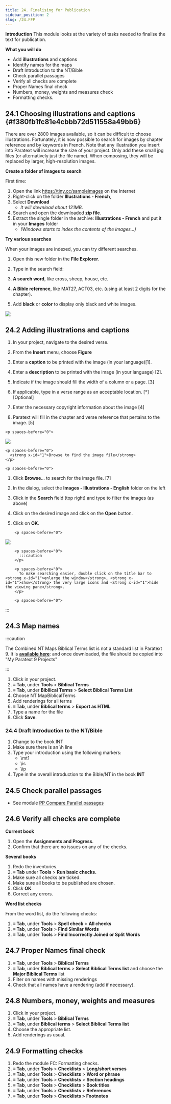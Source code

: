 ```yaml
---
title: 24. Finalising for Publication
sidebar_position: 2
slug: /24.FFP
---
```




**Introduction** This module looks at the variety of tasks needed to finalise the text for publication.


**What you will do**

- Add **illustrations** and captions
- Identify names for the maps
- Draft Introduction to the NT/Bible
- Check parallel passages
- Verify all checks are complete
- Proper Names final check
- Numbers, money, weights and measures check
- Formatting checks.

## 24.1 Choosing illustrations and captions {#f380fb1fc81e4cbbb72d511558a49bb6}


There are over 2800 images available, so it can be difficult to choose illustrations. Fortunately, it is now possible to search for images by chapter reference and by keywords in French. Note that any illustration you insert into Paratext will increase the size of your project. Only add these small jpg files (or alternatively just the file name). When composing, they will be replaced by larger, high-resolution images.


**Create a folder of images to search**


First time:

1. Open the link https://tiny.cc/sampleimages on the Internet
1. Right-click on the folder **Illustrations - French**,
1. Select **Download**
    - _It will download about 121MB_.
1. Search and open the downloaded **zip file**.
1. Extract the single folder in the archive: **Illustrations - French** and put it in your **Images** folder
    - _(Windows starts to index the contents of the images…)_

**Try various searches**


When your images are indexed, you can try different searches.


<div class='notion-row'>
<div class='notion-column' style={{width: 'calc((100% - (min(32px, 4vw) * 1)) * 0.4375)'}}>

1. Open this new folder in the **File Explorer**.

1. Type in the search field:

1. **A search word**, like cross, sheep, house, etc.

1. **A Bible reference**, like MAT27, ACT03, etc. (using at least 2 digits for the chapter).

1. Add **black** or **color** to display only black and white images.

</div><div className='notion-spacer' >
  </p> 
  
  <p spaces-before="0">
    

<div class='notion-column' style={{width: 'calc((100% - (min(32px, 4vw) * 1)) * 0.5625)'}}>

![](./473766984.png)

</div>    
    <div className='notion-spacer' >
    </div>
  </p>


<h2 id="b8896167ea3a4f46945fbab4670e0e58" spaces-before="0">
  24.2 Adding illustrations and captions
</h2>

<p spaces-before="0">


<div class='notion-row'>
<div class='notion-column' style={{width: 'calc((100% - (min(32px, 4vw) * 1)) * 0.5)'}}>

1. In your project, navigate to the desired verse.

1. From the **Insert** menu, choose **Figure**

1. Enter a **caption** to be printed with the image (in your language)[1].

1. Enter a **description** to be printed with the image (in your language) [2].

1. Indicate if the image should fill the width of a column or a page. [3]

1. If applicable, type in a verse range as an acceptable location. [*] [Optional]

1. Enter the necessary copyright information about the image [4]

1. Paratext will fill in the chapter and verse reference that pertains to the image. [5]

</div>  
  <div className='notion-spacer' >
    </p> 
    
    <p spaces-before="0">
      

<div class='notion-column' style={{width: 'calc((100% - (min(32px, 4vw) * 1)) * 0.5)'}}>

![](./1502129098.png)

</div>      
      <div className='notion-spacer' >
      </div>
    </p>
    
    <p spaces-before="0">
      <strong x-id="1">Browse to find the image file</strong>
    </p>
    
    <p spaces-before="0">


<div class='notion-row'>
<div class='notion-column' style={{width: 'calc((100% - (min(32px, 4vw) * 1)) * 0.5)'}}>

1. Click **Browse**… to search for the image file. [7]

1. In the dialog, select the **Images - Illustrations - English** folder on the left

1. Click in the **Search** field (top right) and type to filter the images (as above)

1. Click on the desired image and click on the **Open** button.

1. Click on **OK**.

</div>      
      <div className='notion-spacer' >
        </p> 
        
        <p spaces-before="0">
          

<div class='notion-column' style={{width: 'calc((100% - (min(32px, 4vw) * 1)) * 0.5)'}}>

![](./766279506.png)

</div>          
          <div className='notion-spacer' >
          </div>
        </p>
        
        <p spaces-before="0">
          :::caution
        </p>
        
        <p spaces-before="0">
          To make searching easier, double click on the title bar to <strong x-id="1">enlarge the window</strong>, <strong x-id="1">show</strong> the very large icons and <strong x-id="1">hide the viewing pane</strong>.
        </p>
        
        <p spaces-before="0">

:::
        </p>




<h2 id="e649bd9a447840cf8dcc7737ef3ba118" spaces-before="0">
  24.3 Map names
</h2>

<p spaces-before="0">
  :::caution
</p>

<p spaces-before="0">
  The Combined NT Maps Biblical Terms list is not a standard list in Paratext 9. It is <a href="pathname:///img/CombinedNTMapBiblicalTerms.xml"><strong x-id="1">available here</strong></a>: and once downloaded, the file should be copied into "My Paratext 9 Projects"
</p>

<p spaces-before="0">

:::
</p>

<ol start="1">
  <li>
    Click in your project.
  </li>
  
  <li>
    <strong x-id="1">≡ Tab</strong>, under <strong x-id="1">Tools</strong> &gt; <strong x-id="1">Biblical Terms</strong>
  </li>
  
  <li>
    <strong x-id="1">≡ Tab</strong>, under <strong x-id="1">Bibllical Terms</strong> &gt; <strong x-id="1">Select Biblical Terms List</strong>
  </li>
  
  <li>
    Choose NT MapBiblicalTerms
  </li>
  
  <li>
    Add renderings for all terms
  </li>
  
  <li>
    <strong x-id="1">≡ Tab</strong>, under <strong x-id="1">Biblical terms</strong> &gt; <strong x-id="1">Export as HTML</strong>
  </li>
  
  <li>
    Type a name for the file
  </li>
  
  <li>
    Click <strong x-id="1">Save</strong>.
  </li>
</ol>

<h3 id="8dbe5d1eded645b4b7399b7445e87c9b" spaces-before="0">
  24.4 Draft Introduction to the NT/Bible
</h3>

<ol start="1">
  <li>
    Change to the book INT
  </li>
  
  <li>
    Make sure there is an \h line
  </li>
  
  <li>
    Type your introduction using the following markers: <ul>
      <li>
        \mt1
      </li>
      <li>
        \is
      </li>
      <li>
        \ip
      </li>
    </ul>
  </li>
  
  <li>
    Type in the overall introduction to the Bible/NT in the book <strong x-id="1">INT</strong>
  </li>
</ol>

<h2 id="41283e7f0e9e4ad0b0cc096515eaea02" spaces-before="0">
  24.5 Check parallel passages
</h2>

<ul>
  <li>
    See module <a href="https://sillsdev.github.io/paratext-manual/23.PP">PP Compare Parallel passages</a>
  </li>
</ul>

<h2 id="bad57bb5b1164152978a284244e46078" spaces-before="0">
  24.6 Verify all checks are complete
</h2>

<p spaces-before="0">
  <strong x-id="1">Current book</strong>
</p>

<ol start="1">
  <li>
    Open the <strong x-id="1">Assignments and Progress</strong>.
  </li>
  
  <li>
    Confirm that there are no issues on any of the checks.
  </li>
</ol>

<p spaces-before="0">
  <strong x-id="1">Several books</strong>
</p>

<ol start="1">
  <li>
    Redo the inventories.
  </li>
  
  <li>
    <strong x-id="1">≡ Tab</strong> under <strong x-id="1">Tools</strong> &gt; <strong x-id="1">Run basic checks.</strong>
  </li>
  
  <li>
    Make sure all checks are ticked.
  </li>
  
  <li>
    Make sure all books to be published are chosen.
  </li>
  
  <li>
    Click <strong x-id="1">OK</strong>.
  </li>
  
  <li>
    Correct any errors.
  </li>
</ol>

<p spaces-before="0">
  <strong x-id="1">Word list checks</strong>
</p>

<p spaces-before="0">
  From the word list, do the following checks:
</p>

<ol start="1">
  <li>
    <strong x-id="1">≡ Tab</strong>, under <strong x-id="1">Tools</strong> &gt; <strong x-id="1">Spell check</strong> &gt; <strong x-id="1">All checks</strong>
  </li>
  
  <li>
    <strong x-id="1">≡ Tab</strong>, under <strong x-id="1">Tools</strong> &gt; <strong x-id="1">Find Similar Words</strong>
  </li>
  
  <li>
    <strong x-id="1">≡ Tab</strong>, under <strong x-id="1">Tools</strong> &gt; <strong x-id="1">Find Incorrectly Joined or Split Words</strong>
  </li>
</ol>

<h2 id="9848258611574d89b055afe4eb493920" spaces-before="0">
  24.7 Proper Names final check
</h2>

<ol start="1">
  <li>
    <strong x-id="1">≡ Tab</strong>, under <strong x-id="1">Tools</strong> &gt; <strong x-id="1">Biblical Terms</strong>
  </li>
  
  <li>
    <strong x-id="1">≡ Tab</strong>, under <strong x-id="1">Biblical terms</strong> &gt; <strong x-id="1">Select Biblical Terms list</strong> and choose the <strong x-id="1">Major Biblical Terms</strong> list
  </li>
  
  <li>
    Filter on names with missing renderings
  </li>
  
  <li>
    Check that all names have a rendering (add if necessary).
  </li>
</ol>

<h2 id="1ab8c0f85ac14e36ba936d5d546c8dbd" spaces-before="0">
  24.8 Numbers, money, weights and measures
</h2>

<ol start="1">
  <li>
    Click in your project.
  </li>
  
  <li>
    <strong x-id="1">≡ Tab</strong>, under <strong x-id="1">Tools</strong> &gt; <strong x-id="1">Biblical Terms</strong>
  </li>
  
  <li>
    <strong x-id="1">≡ Tab</strong>, under <strong x-id="1">Biblical terms</strong> &gt; <strong x-id="1">Select Biblical Terms list</strong>
  </li>
  
  <li>
    Choose the appropriate list.
  </li>
  
  <li>
    Add renderings as usual.
  </li>
</ol>

<h2 id="6468aa6cc0bb4ed7bc531a2111ee63ee" spaces-before="0">
  24.9 Formatting checks
</h2>

<ol start="1">
  <li>
    Redo the module FC: Formatting checks.
  </li>
  
  <li>
    <strong x-id="1">≡ Tab</strong>, under <strong x-id="1">Tools</strong> &gt; <strong x-id="1">Checklists</strong> &gt; <strong x-id="1">Long/short verses</strong>
  </li>
  
  <li>
    <strong x-id="1">≡ Tab</strong>, under <strong x-id="1">Tools</strong> &gt; <strong x-id="1">Checklists</strong> &gt; <strong x-id="1">Word or phrase</strong>
  </li>
  
  <li>
    <strong x-id="1">≡ Tab</strong>, under <strong x-id="1">Tools</strong> &gt; <strong x-id="1">Checklists</strong> &gt; <strong x-id="1">Section headings</strong>
  </li>
  
  <li>
    <strong x-id="1">≡ Tab</strong>, under <strong x-id="1">Tools</strong> &gt; <strong x-id="1">Checklists</strong> &gt; <strong x-id="1">Book titles</strong>
  </li>
  
  <li>
    <strong x-id="1">≡ Tab</strong>, under <strong x-id="1">Tools</strong> &gt; <strong x-id="1">Checklists</strong> &gt; <strong x-id="1">References</strong>
  </li>
  
  <li>
    <strong x-id="1">≡ Tab</strong>, under <strong x-id="1">Tools</strong> &gt; <strong x-id="1">Checklists &gt; Footnotes</strong>
  </li>
</ol>
